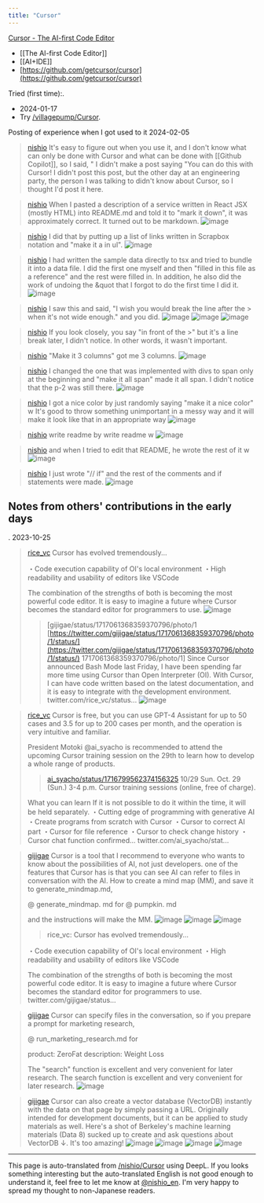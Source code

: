 ```yaml
---
title: "Cursor"
---
```


[Cursor - The AI-first Code Editor](https://cursor.sh/)
- [[The AI-first Code Editor]]
- [[AI+IDE]]
- [https://github.com/getcursor/cursor](https://github.com/getcursor/cursor)

Tried (first time):.
- 2024-01-17
- Try [/villagepump/Cursor](https://scrapbox.io/villagepump/Cursor).

Posting of experience when I got used to it 2024-02-05
> [nishio](https://twitter.com/nishio/status/1754181219263373647) It's easy to figure out when you use it, and I don't know what can only be done with Cursor and what can be done with [[Github Copilot]], so I said, " I didn't make a post saying "You can do this with Cursor! I didn't post this post, but the other day at an engineering party, the person I was talking to didn't know about Cursor, so I thought I'd post it here.

> [nishio](https://twitter.com/nishio/status/1754181657597550818) When I pasted a description of a service written in React JSX (mostly HTML) into README.md and told it to "mark it down", it was approximately correct. It turned out to be markdown.
>  ![image](https://pbs.twimg.com/media/GFga66za4AA1Q1n?format=jpg&name=medium#.png)

> [nishio](https://twitter.com/nishio/status/1754181967086833831) I did that by putting up a list of links written in Scrapbox notation and "make it a in ul".
>  ![image](https://pbs.twimg.com/media/GFgbM5PbMAA3eBp?format=jpg&name=medium#.png)

> [nishio](https://twitter.com/nishio/status/1754182638099956081) I had written the sample data directly to tsx and tried to bundle it into a data file. I did the first one myself and then "filled in this file as a reference" and the rest were filled in. In addition, he also did the work of undoing the &quot that I forgot to do the first time I did it.
>  ![image](https://pbs.twimg.com/media/GFgbz_fbMAAgU-p?format=jpg&name=medium#.png)

> [nishio](https://twitter.com/nishio/status/1754183439845294237) I saw this and said, "I wish you would break the line after the > when it's not wide enough." and you did.
>  ![image](https://pbs.twimg.com/media/GFgcUkvbgAANf0n?format=png&name=900x900#.png) ![image](https://pbs.twimg.com/media/GFgcWlLbsAALDLv?format=jpg&name=small#.png) ![image](https://pbs.twimg.com/media/GFgcYEXa8AA-N6k?format=png&name=900x900#.png)

> [nishio](https://twitter.com/nishio/status/1754183737586467251) If you look closely, you say "in front of the >" but it's a line break later, I didn't notice. In other words, it wasn't important.

> [nishio](https://twitter.com/nishio/status/1754184180588781763) "Make it 3 columns" got me 3 columns.
>  ![image](https://pbs.twimg.com/media/GFgdNxaaoAAnE62?format=jpg&name=medium#.png)

> [nishio](https://twitter.com/nishio/status/1754184699629682826) I changed the one that was implemented with divs to span only at the beginning and "make it all span" made it all span.
>  I didn't notice that the p-2 was still there.
>  ![image](https://pbs.twimg.com/media/GFgdsAeacAA1ly1?format=jpg&name=medium#.png)

> [nishio](https://twitter.com/nishio/status/1754185011962724385) I got a nice color by just randomly saying "make it a nice color" w It's good to throw something unimportant in a messy way and it will make it look like that in an appropriate way
>  ![image](https://pbs.twimg.com/media/GFgd-Mga4AAWxXL?format=jpg&name=medium#.png)

> [nishio](https://twitter.com/nishio/status/1754188584012382603) write readme by write readme w
>  ![image](https://pbs.twimg.com/media/GFghFzSawAAl0TQ?format=jpg&name=medium#.png)

> [nishio](https://twitter.com/nishio/status/1754188834978562104) and when I tried to edit that README, he wrote the rest of it w
>  ![image](https://pbs.twimg.com/media/GFghXMlaUAAFyQ8?format=jpg&name=medium#.png)

> [nishio](https://twitter.com/nishio/status/1754189502174871798) I just wrote "// if" and the rest of the comments and if statements were made.
>  ![image](https://pbs.twimg.com/media/GFgh7ywa8AAEoWD?format=jpg&name=medium#.png)


## Notes from others' contributions in the early days
.
2023-10-25
> [rice_vc](https://twitter.com/rice_vc/status/1717061368359370796/photo/1) Cursor has evolved tremendously...
>
>  ・Code execution capability of OI's local environment
>  ・High readability and usability of editors like VSCode
>
>  The combination of the strengths of both is becoming the most powerful code editor.
>  It is easy to imagine a future where Cursor becomes the standard editor for programmers to use.
>  ![image](https://pbs.twimg.com/media/F9Q414Pa4AEA16Y?format=jpg&name=medium#.png)
>  >[gijigae/status/1717061368359370796/photo/1 [https://twitter.com/gijigae/status/1717061368359370796/photo/1/status/](https://twitter.com/gijigae/status/1717061368359370796/photo/1/status/) 1717061368359370796/photo/1] Since Cursor announced Bash Mode last Friday, I have been spending far more time using Cursor than Open Interpreter (OI). With Cursor, I can have code written based on the latest documentation, and it is easy to integrate with the development environment.  twitter.com/rice_vc/status...
>  ![image](https://pbs.twimg.com/media/F9Q414Pa4AEA16Y?format=jpg&name=medium#.png)


> [rice_vc](https://twitter.com/rice_vc/status/1717409715490378132) Cursor is free, but you can use GPT-4 Assistant for up to 50 cases and 3.5 for up to 200 cases per month, and the operation is very intuitive and familiar.
>
>  President Motoki
>  @ai_syacho
>  is recommended to attend the upcoming Cursor training session on the 29th to learn how to develop a whole range of products.
>  >[ai_syacho/status/1716799562374156325](https://twitter.com/ai_syacho/status/1716799562374156325/status/1716799562374156325) 10/29 Sun. Oct. 29 (Sun.) 3-4 p.m.
>  Cursor training sessions (online, free of charge).
>
>  What you can learn
>  If it is not possible to do it within the time, it will be held separately.
>  ・Cutting edge of programming with generative AI
>  ・Create programs from scratch with Cursor
>  ・Cursor to correct AI part
>  ・Cursor for file reference
>  ・Cursor to check change history
>  ・Cursor chat function confirmed... twitter.com/ai_syacho/stat...

> [gijigae](https://twitter.com/gijigae/status/1717540315043889656/photo/1) Cursor is a tool that I recommend to everyone who wants to know about the possibilities of AI, not just developers. one of the features that Cursor has is that you can see AI can refer to files in conversation with the AI. How to create a mind map (MM), and save it to generate_mindmap.md,
>
>  @ generate_mindmap. md for @ pumpkin. md
>
>  and the instructions will make the MM.
>  ![image](https://pbs.twimg.com/media/F9XrDwraUAAvpxV?format=jpg&name=medium#.png) ![image](https://pbs.twimg.com/media/F9XrY2EbsAAwtlY?format=jpg&name=small#.png) ![image](https://pbs.twimg.com/media/F9XrbODbkAAYCe_?format=jpg&name=small#.png)
>  >rice_vc: Cursor has evolved tremendously...
>
>  ・Code execution capability of OI's local environment
>  ・High readability and usability of editors like VSCode
>
>  The combination of the strengths of both is becoming the most powerful code editor.
>  It is easy to imagine a future where Cursor becomes the standard editor for programmers to use. twitter.com/gijigae/status...


> [gijigae](https://twitter.com/gijigae/status/1717560302022382060) Cursor can specify files in the conversation, so if you prepare a prompt for marketing research,
>
>  @ run_marketing_research.md for
>
>  product: ZeroFat
>  description: Weight Loss
>
>  The "search" function is excellent and very convenient for later research. The search function is excellent and very convenient for later research.
>  ![image](https://pbs.twimg.com/media/F9X-loWaoAAKQ_t?format=jpg&name=medium#.png)

> [gijigae](https://twitter.com/gijigae/status/1717570083248283845) Cursor can also create a vector database (VectorDB) instantly with the data on that page by simply passing a URL. Originally intended for development documents, but it can be applied to study materials as well. Here's a shot of Berkeley's machine learning materials (Data 8) sucked up to create and ask questions about VectorDB ↓. It's too amazing!
>  ![image](https://pbs.twimg.com/media/F9YHH-QbcAAlKUO?format=jpg&name=small#.png) ![image](https://pbs.twimg.com/media/F9YHMx9bgAAwCFd?format=jpg&name=small#.png) ![image](https://pbs.twimg.com/media/F9YHUTgbgAAA-qO?format=jpg&name=small#.png) ![image](https://pbs.twimg.com/media/F9YHaCFbQAA7CGu?format=jpg&name=small#.png)


---
This page is auto-translated from [/nishio/Cursor](https://scrapbox.io/nishio/Cursor) using DeepL. If you looks something interesting but the auto-translated English is not good enough to understand it, feel free to let me know at [@nishio_en](https://twitter.com/nishio_en). I'm very happy to spread my thought to non-Japanese readers.